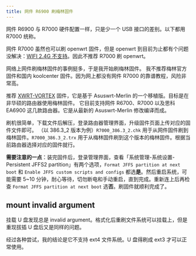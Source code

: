 ```yaml
---
title: 网件 R6900 刷梅林固件
---
```



网件 R6900 与 R7000 硬件配置一样，只是少一个 USB 接口的差别。以下都用 R7000 统称。

网件 R7000 虽然也可以刷 openwrt 固件，但是 openwrt 到目前为止都有个问题没解决：[WIFI 2.4G 不支持](https://openwrt.org/unsupported/wifi_2.4ghz_partly)。因此不推荐 R7000 刷 openwrt。

网络上网件刷梅林固件的事例挺多，于是我开始刷梅林固件。
我不推荐梅林官方固件和国内 koolcenter 固件。因为网上都没有网件 R7000 的靠谱教程，风险非常高。

推荐 [XWRT-VORTEX](http://xvtx.ru/xwrt/about.htm) 固件，它是基于 Asuswrt-Merlin 的一个移植版。目标是在非华硕的路由器使用梅林固件。
它目前支持网件 R6700、R7000 以及思科 EA6900 这几款路由器。它是从最新的 Asuswrt-Merlin 修改编译而成。

刷机很简单，下载文件后解压，登录路由器管理界面，升级固件页面上传对应的固件文件即可。
（以 386.3_2 版本为例）`R7000_386.3_2.chk` 用于从网件固件刷到梅林固件。`R7000_386.3_2.trx` 用于从梅林固件刷到这个版本的梅林固件。根据当前路由器选择对应的固件就行。

**需要注意的一点**：装完固件后，登录管理界面，查看「系统管理-系统设置-Persistent JFFS2 partition」有两个选项，`Format JFFS partition at next boot`	和 `Enable JFFS custom scripts and configs`	都选**是**。然后重启系统，可能需要 5~10 分钟，耐心等待，切勿断电和手动重启，直到完成。重新连上后再检查 `Format JFFS partition at next boot` 选**否**。刷固件就顺利完成了。

## mount invalid argument

挂载 U 盘发现总是 invalid argument。格式化后重刷文件系统可以挂载上，但是重现拔插 U 盘后又是同样的问题。

经过各种尝试，我的结论是它不支持 ext4 文件系统。U 盘得刷成 ext3 才可以正常使用。
